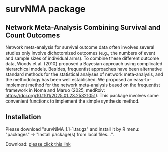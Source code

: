 
# survNMA package


## Network Meta-Analysis Combining Survival and Count Outcomes

Network meta-analysis for survival outcome data often involves several studies only involve dichotomized outcomes (e.g., the numbers of event and sample sizes of individual arms).  To combine these different outcome data, Woods et al. (2010) proposed a Bayesian approach using complicated hierarchical models. Besides, frequentist approaches have been alternative standard methods for the statistical analyses of network meta-analysis, and the methodology has been well established. We proposed an easy-to-implement method for the network meta-analysis based on the frequentist framework in Noma and Maruo (2025, medRxiv: https://doi.org/10.1101/2025.01.23.25321051). This package involves some convenient functions to implement the simple synthesis method.



## Installation

Please download "survNMA_1.1-1.tar.gz" and install it by R menu: "packages" -> "Install package(s) from local files...".

Download: [please click this link](https://github.com/nomahi/survNMA/raw/main/survNMA_1.1-1.tar.gz)
